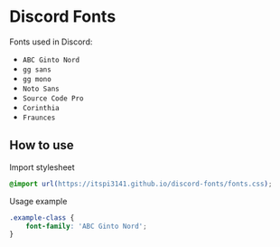 # Discord Fonts

Fonts used in Discord:

- `ABC Ginto Nord`
- `gg sans`
- `gg mono`
- `Noto Sans`
- `Source Code Pro`
- `Corinthia`
- `Fraunces`

## How to use

Import stylesheet

```css
@import url(https://itspi3141.github.io/discord-fonts/fonts.css);
```

Usage example

```css
.example-class {
    font-family: 'ABC Ginto Nord';
}
```

